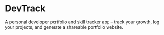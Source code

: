 # DevTrack
A personal developer portfolio and skill tracker app – track your growth, log your projects, and generate a shareable portfolio website.
